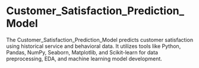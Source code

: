 # Customer_Satisfaction_Prediction_Model
The Customer_Satisfaction_Prediction_Model predicts customer satisfaction using historical service and behavioral data. It utilizes tools like Python, Pandas, NumPy, Seaborn, Matplotlib, and Scikit-learn for data preprocessing, EDA, and machine learning model development.
